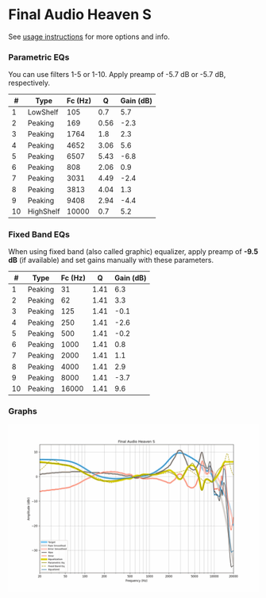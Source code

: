 # Final Audio Heaven S
See [usage instructions](https://github.com/jaakkopasanen/AutoEq#usage) for more options and info.

### Parametric EQs
You can use filters 1-5 or 1-10. Apply preamp of -5.7 dB or -5.7 dB, respectively.

|   # | Type      |   Fc (Hz) |    Q |   Gain (dB) |
|-----|-----------|-----------|------|-------------|
|   1 | LowShelf  |       105 | 0.7  |         5.7 |
|   2 | Peaking   |       169 | 0.56 |        -2.3 |
|   3 | Peaking   |      1764 | 1.8  |         2.3 |
|   4 | Peaking   |      4652 | 3.06 |         5.6 |
|   5 | Peaking   |      6507 | 5.43 |        -6.8 |
|   6 | Peaking   |       808 | 2.06 |         0.9 |
|   7 | Peaking   |      3031 | 4.49 |        -2.4 |
|   8 | Peaking   |      3813 | 4.04 |         1.3 |
|   9 | Peaking   |      9408 | 2.94 |        -4.4 |
|  10 | HighShelf |     10000 | 0.7  |         5.2 |

### Fixed Band EQs
When using fixed band (also called graphic) equalizer, apply preamp of **-9.5 dB** (if available) and set gains manually with these parameters.

|   # | Type    |   Fc (Hz) |    Q |   Gain (dB) |
|-----|---------|-----------|------|-------------|
|   1 | Peaking |        31 | 1.41 |         6.3 |
|   2 | Peaking |        62 | 1.41 |         3.3 |
|   3 | Peaking |       125 | 1.41 |        -0.1 |
|   4 | Peaking |       250 | 1.41 |        -2.6 |
|   5 | Peaking |       500 | 1.41 |        -0.2 |
|   6 | Peaking |      1000 | 1.41 |         0.8 |
|   7 | Peaking |      2000 | 1.41 |         1.1 |
|   8 | Peaking |      4000 | 1.41 |         2.9 |
|   9 | Peaking |      8000 | 1.41 |        -3.7 |
|  10 | Peaking |     16000 | 1.41 |         9.6 |

### Graphs
![](./Final%20Audio%20Heaven%20S.png)

